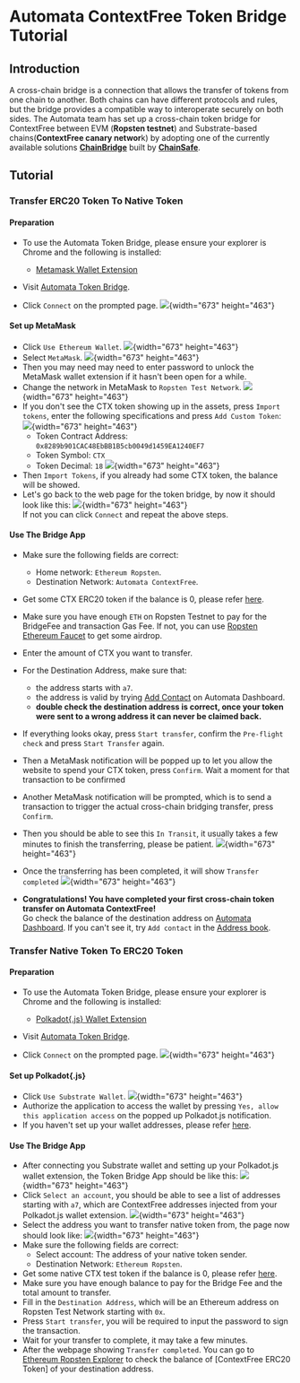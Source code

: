 # Automata ContextFree Token Bridge Tutorial
## Introduction
A cross-chain bridge is a connection that allows the transfer of tokens from one chain to another. Both chains can have different protocols and rules, but the bridge provides a compatible way to interoperate securely on both sides. 
The Automata team has set up a cross-chain token bridge for ContextFree between EVM (**Ropsten testnet**) and Substrate-based chains(**ContextFree canary networ**k) by adopting one of the currently available solutions [**ChainBridge**](https://github.com/ChainSafe/ChainBridge) built by [**ChainSafe**](https://chainsafe.io/).

## Tutorial
### Transfer ERC20 Token To Native Token
#### Preparation
- To use the Automata Token Bridge, please ensure your explorer is Chrome and the following is installed:
  - [Metamask Wallet Extension](https://chrome.google.com/webstore/detail/metamask/nkbihfbeogaeaoehlefnkodbefgpgknn?hl=en)

- Visit [Automata Token Bridge](https://cf-bridge.ata.network/).
- Click `Connect` on the prompted page.
![](../../assets/canaryimg/bridge_connect.png){width="673" height="463"}

#### Set up MetaMask
- Click `Use Ethereum Wallet`.
![](../../assets/canaryimg/bridge_ethwallet.png){width="673" height="463"}
- Select `MetaMask`.
![](../../assets/canaryimg/bridge_metamask.png){width="673" height="463"}
- Then you may need may need to enter password to unlock the MetaMask wallet extension if it hasn't been open for a while.
- Change the network in MetaMask to `Ropsten Test Network`.
![](../../assets/canaryimg/bridge_ropsten.png){width="673" height="463"}
- If you don't see the CTX token showing up in the assets, press `Import tokens`, enter the following specifications and press `Add Custom Token`:
![](../../assets/canaryimg/bridge_import.png){width="673" height="463"}
  - Token Contract Address: `0x8289b901CAC48EbBB1B5cb0049d1459EA1240EF7`
  - Token Symbol: `CTX`
  - Token Decimal: `18`
![](../../assets/canaryimg/bridge_addtoken.png){width="673" height="463"}
- Then `Import Tokens`, if you already had some CTX token, the balance will be showed.
- Let's go back to the web page for the token bridge, by now it should look like this:
![](../../assets/canaryimg/bridge_ethtransfer.png){width="673" height="463"}</br>
  If not you can click `Connect` and repeat the above steps.
#### Use The Bridge App
- Make sure the following fields are correct:
  - Home network: `Ethereum Ropsten`.
  - Destination Network: `Automata ContextFree`.
- Get some CTX ERC20 token if the balance is 0, please refer [here](./get-test-token.md/#get-contextFree-erc20-token-on-ropsten-testnet).
- Make sure you have enough `ETH` on Ropsten Testnet to pay for the BridgeFee and transaction Gas Fee. If not, you can use [Ropsten Ethereum Faucet](https://faucet.ropsten.be/) to get some airdrop.
- Enter the amount of CTX you want to transfer.
- For the Destination Address, make sure that:
  - the address starts with `a7`.
  - the address is valid by trying [Add Contact](https://dashboard.ata.network/?rpc=wss%3A%2F%2Fcf-api.ata.network#/addresses) on Automata Dashboard.
  - **double check the destination address is correct, once your token were sent to a wrong address it can never be claimed back.**
- If everything looks okay, press `Start transfer`, confirm the `Pre-flight check` and press `Start Transfer` again.
- Then a MetaMask notification will be popped up to let you allow the website to spend your CTX token, press `Confirm`. Wait a moment for that transaction to be confirmed
- Another MetaMask notification will be prompted, which is to send a transaction to trigger the actual cross-chain bridging transfer, press `Confirm`.
- Then you should be able to see this `In Transit`, it usually takes a few minutes to finish the transferring, please be patient.
![](../../assets/canaryimg/bridge_intransit.png){width="673" height="463"}
- Once the transferring has been completed, it will show `Transfer completed`
![](../../assets/canaryimg/bridge_completed.png){width="673" height="463"}

- **Congratulations! You have completed your first cross-chain token transfer on Automata ContextFree!**</br>
  Go check the balance of the destination address on [Automata Dashboard](https://dashboard.ata.network/?rpc=wss%3A%2F%2Fcf-api.ata.network#/accounts). If you can't see it, try `Add contact` in the [Address book](https://dashboard.ata.network/?rpc=wss%3A%2F%2Fcf-api.ata.network#/addresses).

### Transfer Native Token To ERC20 Token
#### Preparation
- To use the Automata Token Bridge, please ensure your explorer is Chrome and the following is installed:
  - [Polkadot{.js} Wallet Extension](https://chrome.google.com/webstore/detail/polkadot{js}-extension/mopnmbcafieddcagagdcbnhejhlodfdd)

- Visit [Automata Token Bridge](https://cf-bridge.ata.network/).
- Click `Connect` on the prompted page.
![](../../assets/canaryimg/bridge_connect.png){width="673" height="463"}

#### Set up Polkadot{.js}
- Click `Use Substrate Wallet`.
![](../../assets/canaryimg/bridge_subwallet.png){width="673" height="463"}
- Authorize the application to access the wallet by pressing `Yes, allow this application access` on the popped up Polkadot.js notification.
- If you haven't set up your wallet addresses, please refer [here](./setupwallet.md).

#### Use The Bridge App
- After connecting you Substrate wallet and setting up your Polkadot.js wallet extension, the Token Bridge App should be like this:
![](../../assets/canaryimg/bridge_submain.png){width="673" height="463"}
- Click `Select an account`, you should be able to see a list of addresses starting with `a7`, which are ContextFree addresses injected from your Polkadot.js wallet extension.
![](../../assets/canaryimg/bridge_subaddress.png){width="673" height="463"}
- Select the address you want to transfer native token from, the page now should look like:
![](../../assets/canaryimg/bridge_submain2.png){width="673" height="463"}
- Make sure the following fields are correct:
  - Select account: The address of your native token sender.
  - Destination Network: `Ethereum Ropsten`.
- Get some native CTX test token if the balance is 0, please refer [here](./get-test-token.md).
- Make sure you have enough balance to pay for the Bridge Fee and the total amount to transfer.
- Fill in the `Destination Address`, which will be an Ethereum address on Ropsten Test Network starting with `0x`.
- Press `Start transfer`, you will be required to input the password to sign the transaction.
- Wait for your transfer to complete, it may take a few minutes. 
- After the webpage showing `Transfer completed`. You can go to [Ethereum Ropsten Explorer](https://ropsten.etherscan.io/) to check the balance of [ContextFree ERC20 Token] of your destination address.